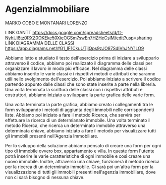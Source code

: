 # AgenziaImmobiliare

MARKO COBO E MONTANARI LORENZO

LINK GANTT https://docs.google.com/spreadsheets/d/1t-NyhUi8tz0RXZ0OKEke50XieOGSm7swEn7HZHeCsIM/edit?usp=sharing
LINK DIAGRAMMA DELLE CLASSI https://app.diagrams.net/#G1_lF1CkuUTjlQps9zJO87SdIVhJNY1LO9

Abbiamo letto e studiato il testo dell'esercizio prima di iniziare a svilupparlo attraverso il codice, abbiamo poi realizzato il diagramma delle classi per organizzare il lavoro in modo più efficace. Nel diagramma delle classi abbiamo inserito le varie classi e i rispettivi metodi e attributi che saranno utili nello svolgimento dell'esercizio.
Poi abbiamo iniziato a scrivere il codice partendo appunto dalle classi che sono state inserite a parte nella libreria. Una volta terminata la scrittura delle classi con i rispettivi attributi e costruttori, abbiamo iniziato a sviluppare la parte grafica delle varie form. 

Una volta terminata la parte grafica, abbiamo creato i collegamenti tra le form sviluppando i metodi di aggiunta degli immobili nelle corrispondenti liste. 
Abbiamo poi iniziato a fare il metodo Ricerca, che servirà per effettuare la ricerca di un determianato immobile. Una volta terminato il metodo Ricerca, che ricerca un determinato immobile attraverso una determinata chiave, abbiamo iniziato a fare il metodo per visualizzare tutti gli immobili presenti nell'Agenzia Immobiliare.    
 
Per lo sviluppo della soluzione abbiamo pensato di creare una form per ogni tipo di immobile ovvero box, appartamento e villa. In queste form l'utente potrà inserire le varie caratteristiche di ogni immobile e così creare una nuovo immobile. Inoltre, attraverso una chiave, funzionerà il metodo ricerca per la ricerca di un determinato immobile. Ci sarà poi un'altra form per la visualizzazione di tutti gli immobili presenti nell'agenzia immobiliare, dove non ci sarà bisogno di nessuna chiave.   
